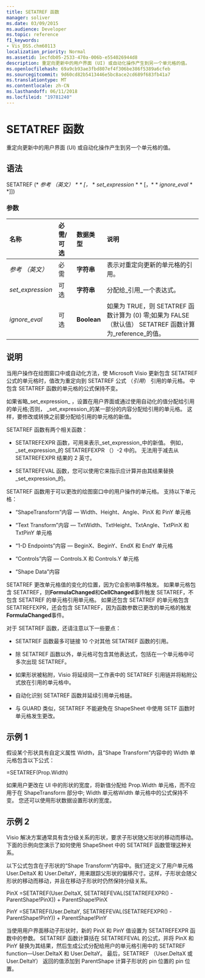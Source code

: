 ```yaml
---
title: SETATREF 函数
manager: soliver
ms.date: 03/09/2015
ms.audience: Developer
ms.topic: reference
f1_keywords:
- Vis_DSS.chm60113
localization_priority: Normal
ms.assetid: 1ecfdb05-2533-470a-006b-e554026944d8
description: 重定向更新中的用户界面 (UI) 或自动化操作产生到另一个单元格的值。
ms.openlocfilehash: 69a9cb93ae3fbd807ef4f306be386f5389a6cfeb
ms.sourcegitcommit: 9d60cd82b5413446e5bc8ace2cd689f683fb41a7
ms.translationtype: MT
ms.contentlocale: zh-CN
ms.lasthandoff: 06/11/2018
ms.locfileid: "19781240"
---
```

# <a name="setatref-function"></a>SETATREF 函数

重定向更新中的用户界面 (UI) 或自动化操作产生到另一个单元格的值。 
  
## <a name="syntax"></a>语法

SETATREF (* **参考 （英文）* * * [，* * *set_expression* * * [，* * *ignore_eval* * *]]) 
  
### <a name="parameters"></a>参数

|**名称**|**必需/可选**|**数据类型**|**说明**|
|:-----|:-----|:-----|:-----|
| _参考 （英文）_ <br/> |必需  <br/> |**字符串** <br/> |表示对重定向更新的单元格的引用。  <br/> |
| _set_expression_ <br/> |可选  <br/> |**字符串** <br/> |分配给_引用_一个表达式。  <br/> |
| _ignore_eval_ <br/> |可选  <br/> |**Boolean** <br/> |如果为 TRUE，则 SETATREF 函数计算为 (0) 零;如果为 FALSE （默认值） SETATREF 函数计算为_reference_的值。  <br/> |
   
## <a name="remarks"></a>说明

当用户操作在绘图窗口中或自动化方法，使 Microsoft Visio 更新包含 SETATREF 公式的单元格时，值改为重定向到 SETATREF 公式 （_引用_） 引用的单元格。 中包含 SETATREF 函数的单元格的公式保持不变。
  
如果省略_set_expression_ ，设置在用户界面或通过使用自动化的值分配给引用的单元格;否则， _set_expression_的某一部分的内容分配给引用的单元格。 这样，要修改或转换之前要分配给引用的单元格的新值。 
  
SETATREF 函数有两个相关函数： 
  
- SETATREFEXPR 函数，可用来表示_set_expression_中的新值。 例如， _set_expression_的 SETATREFEXPR （）-2 中的。 无法用于减去从 SETATREFEXPR 结果的 2 英寸。 
    
- SETATREFEVAL 函数，您可以使用它来指示应计算并由其结果替换_set_expression_的。 
    
SETATREF 函数用于可以更改的绘图窗口中的用户操作的单元格。 支持以下单元格：
  
- “ShapeTransform”内容 — Width、Height、Angle、PinX 和 PinY 单元格
    
- “Text Transform”内容 — TxtWidth、TxtHeight、TxtAngle、TxtPinX 和 TxtPinY 单元格
    
- “1-D Endpoints”内容 — BeginX、BeginY、EndX 和 EndY 单元格
    
- “Controls”内容 — Controls.X 和 Controls.Y 单元格
    
- “Shape Data”内容
    
SETATREF 更改单元格值的变化的位置，因为它会影响事件触发。 如果单元格包含 SETATREF，则**FormulaChanged**和**CellChanged**事件触发 SETATREF，不包含 SETATREF 的单元格引用单元格。 如果还包含 SETATREF 的单元格包含 SETATREFEXPR，还会包含 SETATREF，因为函数参数已更改的单元格的触发**FormulaChanged**事件。 
  
对于 SETATREF 函数，还请注意以下一些要点：
  
- SETATREF 函数最多可链接 10 个对其他 SETATREF 函数的引用。 
    
- 除 SETATREF 函数以外，单元格可包含其他表达式，包括在一个单元格中可多次出现 SETATREF。
    
- 如果形状被粘附，Visio 将延续同一工作表中的 SETATREF 引用链并将粘附公式放在引用的单元格中。 
    
- 自动化识别 SETATREF 函数并延续引用单元格链。 
    
- 与 GUARD 类似，SETATREF 不能避免在 ShapeSheet 中使用 SETF 函数时单元格发生更改。
    
## <a name="example1"></a>示例 1

假设某个形状具有自定义属性 Width，且“Shape Transform”内容中的 Width 单元格包含以下公式：
  
=SETATREF(Prop.Width)
  
如果用户更改在 UI 中的形状的宽度，将新值分配给 Prop.Width 单元格，而不应用于在 ShapeTransform 部分中; Width 单元格Width 单元格中的公式保持不变。 您还可以使用形状数据设置形状的宽度。
  
## <a name="example2"></a>示例 2

Visio 解决方案通常具有含分级关系的形状，要求子形状随父形状的移动而移动。下面的示例向您演示了如何使用 ShapeSheet 中的 SETATREF 函数管理这种关系。 
  
以下公式包含在子形状的“Shape Transform”内容中。我们还定义了用户单元格 User.DeltaX 和 User.DeltaY，用来跟踪父形状的偏移尺寸。这样，子形状会随父形状的移动而移动，并且在移动子形状时仍然保持分级关系。
  
PinX =SETATREF(User.DeltaX, SETATREFEVAL(SETATREFEXPR() - ParentShape!PinX)) + ParentShape!PinX
  
PinY =SETATREF(User.DeltaY, SETATREFEVAL(SETATREFEXPR() - ParentShape!PinY)) + ParentShape!PinY
  
当使用用户界面移动子形状时，新的 PinX 和 PinY 值设置为 SETATREFEXPR 函数中的参数。 SETATREF 函数计算括在 SETATREFEVAL 的公式，并将 PinX 和 PinY 替换为其结果，然后生成公式分配给用户的单元格引用中的 SETATREF function—User.DeltaX 和 User.DeltaY。 最后，SETATREF （User.DeltaX 或 User.DeltaY） 返回的值添加到 ParentShape 计算子形状的 pin 位置的 pin 位置。
  

